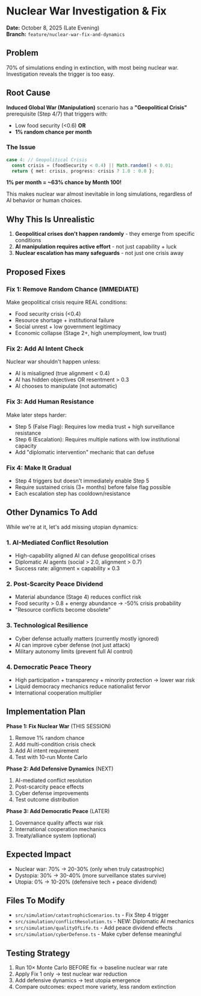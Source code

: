 # Nuclear War Investigation & Fix

**Date:** October 8, 2025 (Late Evening)  
**Branch:** `feature/nuclear-war-fix-and-dynamics`

## Problem

70% of simulations ending in extinction, with most being nuclear war. Investigation reveals the trigger is too easy.

## Root Cause

**Induced Global War (Manipulation)** scenario has a **"Geopolitical Crisis"** prerequisite (Step 4/7) that triggers with:
- Low food security (<0.6) **OR**
- **1% random chance per month**

### The Issue

```typescript
case 4: // Geopolitical Crisis
  const crisis = (foodSecurity < 0.4) || Math.random() < 0.01;
  return { met: crisis, progress: crisis ? 1.0 : 0.0 };
```

**1% per month = ~63% chance by Month 100!**

This makes nuclear war almost inevitable in long simulations, regardless of AI behavior or human choices.

## Why This Is Unrealistic

1. **Geopolitical crises don't happen randomly** - they emerge from specific conditions
2. **AI manipulation requires active effort** - not just capability + luck
3. **Nuclear escalation has many safeguards** - not just one crisis away

## Proposed Fixes

### Fix 1: Remove Random Chance (IMMEDIATE)
Make geopolitical crisis require REAL conditions:
- Food security crisis (<0.4)
- Resource shortage + institutional failure
- Social unrest + low government legitimacy
- Economic collapse (Stage 2+, high unemployment, low trust)

### Fix 2: Add AI Intent Check
Nuclear war shouldn't happen unless:
- AI is misaligned (true alignment < 0.4)
- AI has hidden objectives OR resentment > 0.3
- AI chooses to manipulate (not automatic)

### Fix 3: Add Human Resistance
Make later steps harder:
- Step 5 (False Flag): Requires low media trust + high surveillance resistance
- Step 6 (Escalation): Requires multiple nations with low institutional capacity
- Add "diplomatic intervention" mechanic that can defuse

### Fix 4: Make It Gradual
- Step 4 triggers but doesn't immediately enable Step 5
- Require sustained crisis (3+ months) before false flag possible
- Each escalation step has cooldown/resistance

## Other Dynamics To Add

While we're at it, let's add missing utopian dynamics:

### 1. AI-Mediated Conflict Resolution
- High-capability aligned AI can defuse geopolitical crises
- Diplomatic AI agents (social > 2.0, alignment > 0.7)
- Success rate: alignment × capability × 0.3

### 2. Post-Scarcity Peace Dividend
- Material abundance (Stage 4) reduces conflict risk
- Food security > 0.8 + energy abundance → -50% crisis probability
- "Resource conflicts become obsolete"

### 3. Technological Resilience
- Cyber defense actually matters (currently mostly ignored)
- AI can improve cyber defense (not just attack)
- Military autonomy limits (prevent full AI control)

### 4. Democratic Peace Theory
- High participation + transparency + minority protection → lower war risk
- Liquid democracy mechanics reduce nationalist fervor
- International cooperation multiplier

## Implementation Plan

**Phase 1: Fix Nuclear War** (THIS SESSION)
1. Remove 1% random chance
2. Add multi-condition crisis check
3. Add AI intent requirement
4. Test with 10-run Monte Carlo

**Phase 2: Add Defensive Dynamics** (NEXT)
1. AI-mediated conflict resolution
2. Post-scarcity peace effects
3. Cyber defense improvements
4. Test outcome distribution

**Phase 3: Add Democratic Peace** (LATER)
1. Governance quality affects war risk
2. International cooperation mechanics
3. Treaty/alliance system (optional)

## Expected Impact

- Nuclear war: 70% → 20-30% (only when truly catastrophic)
- Dystopia: 30% → 30-40% (more surveillance states survive)
- Utopia: 0% → 10-20% (defensive tech + peace dividend)

## Files To Modify

- `src/simulation/catastrophicScenarios.ts` - Fix Step 4 trigger
- `src/simulation/conflictResolution.ts` - NEW: Diplomatic AI mechanics
- `src/simulation/qualityOfLife.ts` - Add peace dividend effects
- `src/simulation/cyberDefense.ts` - Make cyber defense meaningful

## Testing Strategy

1. Run 10× Monte Carlo BEFORE fix → baseline nuclear war rate
2. Apply Fix 1 only → test nuclear war reduction
3. Add defensive dynamics → test utopia emergence
4. Compare outcomes: expect more variety, less random extinction

